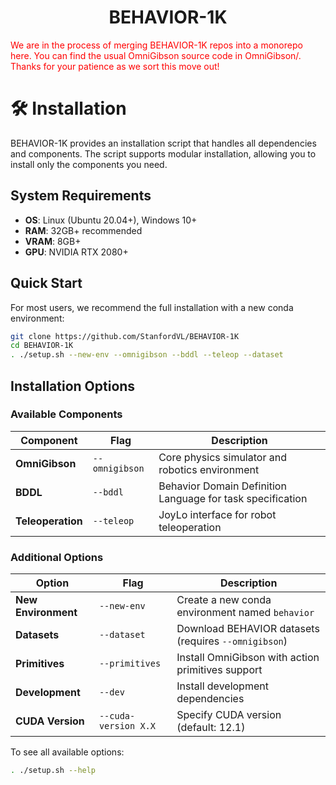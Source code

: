 <h1 align="center">BEHAVIOR-1K</h1>

<span style="color:red">We are in the process of merging BEHAVIOR-1K repos into a monorepo here. You can find the usual OmniGibson source code in OmniGibson/. Thanks for your patience as we sort this move out!</span>

# 🛠️ Installation

BEHAVIOR-1K provides an installation script that handles all dependencies and components. The script supports modular installation, allowing you to install only the components you need.

## System Requirements

- **OS**: Linux (Ubuntu 20.04+), Windows 10+
- **RAM**: 32GB+ recommended
- **VRAM**: 8GB+
- **GPU**: NVIDIA RTX 2080+

## Quick Start

For most users, we recommend the full installation with a new conda environment:

```bash
git clone https://github.com/StanfordVL/BEHAVIOR-1K
cd BEHAVIOR-1K
. ./setup.sh --new-env --omnigibson --bddl --teleop --dataset
```

## Installation Options

### Available Components

| Component | Flag | Description |
|-----------|------|-------------|
| **OmniGibson** | `--omnigibson` | Core physics simulator and robotics environment |
| **BDDL** | `--bddl` | Behavior Domain Definition Language for task specification |
| **Teleoperation** | `--teleop` | JoyLo interface for robot teleoperation |

### Additional Options

| Option | Flag | Description |
|--------|------|-------------|
| **New Environment** | `--new-env` | Create a new conda environment named `behavior` |
| **Datasets** | `--dataset` | Download BEHAVIOR datasets (requires `--omnigibson`) |
| **Primitives** | `--primitives` | Install OmniGibson with action primitives support |
| **Development** | `--dev` | Install development dependencies |
| **CUDA Version** | `--cuda-version X.X` | Specify CUDA version (default: 12.1) |

To see all available options:
```bash
. ./setup.sh --help
```